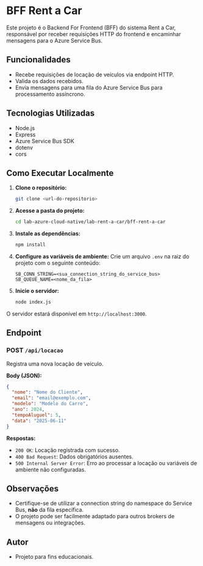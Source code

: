 # BFF Rent a Car

Este projeto é o Backend For Frontend (BFF) do sistema Rent a Car, responsável por receber requisições HTTP do frontend e encaminhar mensagens para o Azure Service Bus.

## Funcionalidades
- Recebe requisições de locação de veículos via endpoint HTTP.
- Valida os dados recebidos.
- Envia mensagens para uma fila do Azure Service Bus para processamento assíncrono.

## Tecnologias Utilizadas
- Node.js
- Express
- Azure Service Bus SDK
- dotenv
- cors

## Como Executar Localmente

1. **Clone o repositório:**
   ```bash
   git clone <url-do-repositorio>
   ```
2. **Acesse a pasta do projeto:**
   ```bash
   cd lab-azure-cloud-native/lab-rent-a-car/bff-rent-a-car
   ```
3. **Instale as dependências:**
   ```bash
   npm install
   ```
4. **Configure as variáveis de ambiente:**
   Crie um arquivo `.env` na raiz do projeto com o seguinte conteúdo:
   ```env
   SB_CONN_STRING=<sua_connection_string_do_service_bus>
   SB_QUEUE_NAME=<nome_da_fila>
   ```
5. **Inicie o servidor:**
   ```bash
   node index.js
   ```

O servidor estará disponível em `http://localhost:3000`.

## Endpoint

### POST `/api/locacao`
Registra uma nova locação de veículo.

**Body (JSON):**
```json
{
  "nome": "Nome do Cliente",
  "email": "email@exemplo.com",
  "modelo": "Modelo do Carro",
  "ano": 2024,
  "tempoAluguel": 5,
  "data": "2025-06-11"
}
```

**Respostas:**
- `200 OK`: Locação registrada com sucesso.
- `400 Bad Request`: Dados obrigatórios ausentes.
- `500 Internal Server Error`: Erro ao processar a locação ou variáveis de ambiente não configuradas.

## Observações
- Certifique-se de utilizar a connection string do namespace do Service Bus, **não** da fila específica.
- O projeto pode ser facilmente adaptado para outros brokers de mensagens ou integrações.

## Autor
- Projeto para fins educacionais.
